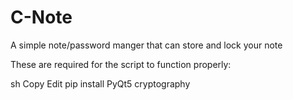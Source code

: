 # C-Note
A simple note/password manger that can store and lock your note

These are required for the script to function properly:

sh
Copy
Edit
pip install PyQt5 cryptography
